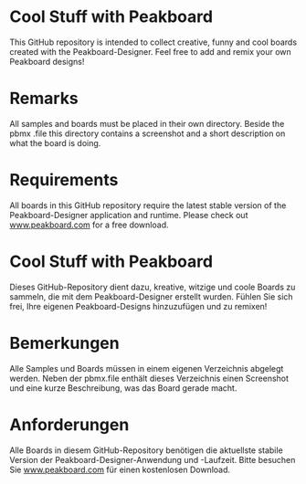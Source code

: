 # Cool Stuff with Peakboard
This GitHub repository is intended to collect creative, funny and cool boards created with the Peakboard-Designer. Feel free to add and remix your own Peakboard designs!

# Remarks
All samples and boards must be placed in their own directory. Beside the pbmx .file this directory contains a screenshot and a short description on what the board is doing.

# Requirements
All boards in this GitHub repository require the latest stable version of  the Peakboard-Designer application and runtime. Please check out www.peakboard.com for a free download.

# Cool Stuff with Peakboard
Dieses GitHub-Repository dient dazu, kreative, witzige und coole Boards zu sammeln, die mit dem Peakboard-Designer erstellt wurden. Fühlen Sie sich frei, Ihre eigenen Peakboard-Designs hinzuzufügen und zu remixen!

# Bemerkungen
Alle Samples und Boards müssen in einem eigenen Verzeichnis abgelegt werden. Neben der pbmx.file enthält dieses Verzeichnis einen Screenshot und eine kurze Beschreibung, was das Board gerade macht.

# Anforderungen
Alle Boards in diesem GitHub-Repository benötigen die aktuellste stabile Version der Peakboard-Designer-Anwendung und -Laufzeit. Bitte besuchen Sie www.peakboard.com für einen kostenlosen Download.
